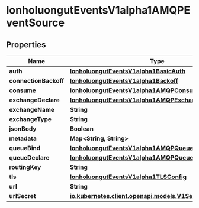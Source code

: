 

# IonholuongutEventsV1alpha1AMQPEventSource


## Properties

Name | Type | Description | Notes
------------ | ------------- | ------------- | -------------
**auth** | [**IonholuongutEventsV1alpha1BasicAuth**](IonholuongutEventsV1alpha1BasicAuth.md) |  |  [optional]
**connectionBackoff** | [**IonholuongutEventsV1alpha1Backoff**](IonholuongutEventsV1alpha1Backoff.md) |  |  [optional]
**consume** | [**IonholuongutEventsV1alpha1AMQPConsumeConfig**](IonholuongutEventsV1alpha1AMQPConsumeConfig.md) |  |  [optional]
**exchangeDeclare** | [**IonholuongutEventsV1alpha1AMQPExchangeDeclareConfig**](IonholuongutEventsV1alpha1AMQPExchangeDeclareConfig.md) |  |  [optional]
**exchangeName** | **String** |  |  [optional]
**exchangeType** | **String** |  |  [optional]
**jsonBody** | **Boolean** |  |  [optional]
**metadata** | **Map&lt;String, String&gt;** |  |  [optional]
**queueBind** | [**IonholuongutEventsV1alpha1AMQPQueueBindConfig**](IonholuongutEventsV1alpha1AMQPQueueBindConfig.md) |  |  [optional]
**queueDeclare** | [**IonholuongutEventsV1alpha1AMQPQueueDeclareConfig**](IonholuongutEventsV1alpha1AMQPQueueDeclareConfig.md) |  |  [optional]
**routingKey** | **String** |  |  [optional]
**tls** | [**IonholuongutEventsV1alpha1TLSConfig**](IonholuongutEventsV1alpha1TLSConfig.md) |  |  [optional]
**url** | **String** |  |  [optional]
**urlSecret** | [**io.kubernetes.client.openapi.models.V1SecretKeySelector**](io.kubernetes.client.openapi.models.V1SecretKeySelector.md) |  |  [optional]



